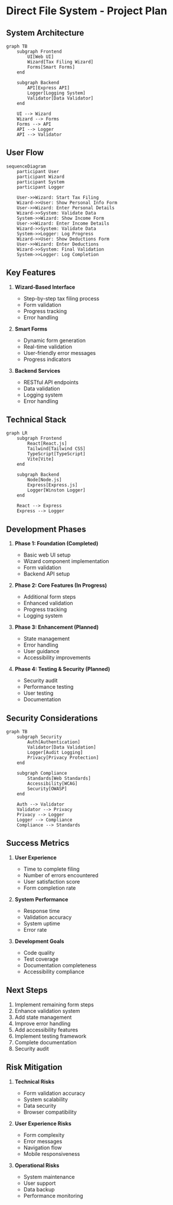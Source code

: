 # Direct File System - Project Plan

## System Architecture

```mermaid
graph TB
    subgraph Frontend
        UI[Web UI]
        Wizard[Tax Filing Wizard]
        Forms[Smart Forms]
    end

    subgraph Backend
        API[Express API]
        Logger[Logging System]
        Validator[Data Validator]
    end

    UI --> Wizard
    Wizard --> Forms
    Forms --> API
    API --> Logger
    API --> Validator
```

## User Flow

```mermaid
sequenceDiagram
    participant User
    participant Wizard
    participant System
    participant Logger

    User->>Wizard: Start Tax Filing
    Wizard->>User: Show Personal Info Form
    User->>Wizard: Enter Personal Details
    Wizard->>System: Validate Data
    System->>Wizard: Show Income Form
    User->>Wizard: Enter Income Details
    Wizard->>System: Validate Data
    System->>Logger: Log Progress
    Wizard->>User: Show Deductions Form
    User->>Wizard: Enter Deductions
    Wizard->>System: Final Validation
    System->>Logger: Log Completion
```

## Key Features

1. **Wizard-Based Interface**
   - Step-by-step tax filing process
   - Form validation
   - Progress tracking
   - Error handling

2. **Smart Forms**
   - Dynamic form generation
   - Real-time validation
   - User-friendly error messages
   - Progress indicators

3. **Backend Services**
   - RESTful API endpoints
   - Data validation
   - Logging system
   - Error handling

## Technical Stack

```mermaid
graph LR
    subgraph Frontend
        React[React.js]
        Tailwind[Tailwind CSS]
        TypeScript[TypeScript]
        Vite[Vite]
    end

    subgraph Backend
        Node[Node.js]
        Express[Express.js]
        Logger[Winston Logger]
    end

    React --> Express
    Express --> Logger
```

## Development Phases

1. **Phase 1: Foundation (Completed)**
   - Basic web UI setup
   - Wizard component implementation
   - Form validation
   - Backend API setup

2. **Phase 2: Core Features (In Progress)**
   - Additional form steps
   - Enhanced validation
   - Progress tracking
   - Logging system

3. **Phase 3: Enhancement (Planned)**
   - State management
   - Error handling
   - User guidance
   - Accessibility improvements

4. **Phase 4: Testing & Security (Planned)**
   - Security audit
   - Performance testing
   - User testing
   - Documentation

## Security Considerations

```mermaid
graph TB
    subgraph Security
        Auth[Authentication]
        Validator[Data Validation]
        Logger[Audit Logging]
        Privacy[Privacy Protection]
    end

    subgraph Compliance
        Standards[Web Standards]
        Accessibility[WCAG]
        Security[OWASP]
    end

    Auth --> Validator
    Validator --> Privacy
    Privacy --> Logger
    Logger --> Compliance
    Compliance --> Standards
```

## Success Metrics

1. **User Experience**
   - Time to complete filing
   - Number of errors encountered
   - User satisfaction score
   - Form completion rate

2. **System Performance**
   - Response time
   - Validation accuracy
   - System uptime
   - Error rate

3. **Development Goals**
   - Code quality
   - Test coverage
   - Documentation completeness
   - Accessibility compliance

## Next Steps

1. Implement remaining form steps
2. Enhance validation system
3. Add state management
4. Improve error handling
5. Add accessibility features
6. Implement testing framework
7. Complete documentation
8. Security audit

## Risk Mitigation

1. **Technical Risks**
   - Form validation accuracy
   - System scalability
   - Data security
   - Browser compatibility

2. **User Experience Risks**
   - Form complexity
   - Error messages
   - Navigation flow
   - Mobile responsiveness

3. **Operational Risks**
   - System maintenance
   - User support
   - Data backup
   - Performance monitoring 